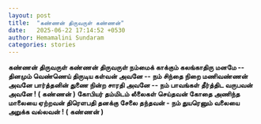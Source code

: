 ```yaml
---
layout: post
title:  "கண்ணன் திருவருள் கண்ணன்"
date:   2025-06-22 17:14:52 +0530
author: Hemamalini Sundaram
categories: stories
---
```


**கண்ணன் திருவருள் கண்ணன் திருவருள் நம்மைக் காக்கும் கலங்காதிரு மனமே -- தினமும்
வெண்ணெய் திருடிய கள்வன் அவனே -- நம் சிந்தை நிறை மணிவண்ணன் அவனே பார்த்தனின் துணை
நின்ற சாரதி அவனே -- நம் பாவங்கள் தீர்த்திட வருபவன் அவனே ! ( கண்ணன் ) கோபியர் தம்மிடம்
லீலைகள் செய்தவன் கோதை அணிந்த மாலையை ஏற்றவன் திரெளபதி தனக்கு சேலை தந்தவன் - நம்
துயரெனும் வலையை அறுக்க வல்லவன் ! ( கண்ணன் )**
